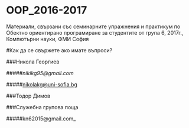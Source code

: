 # OOP_2016-2017
Материали, свързани със семинарните упражнения и практикум по Обектно ориентирано програмиране за студентите от група 6, 2017г., Компютърни науки, ФМИ София

#Как да се свържете ако имате въпроси?

###Никола Георгиев 

#####_nikikg95@gmail.com_

#####nikolakg@uni-sofia.bg

###Тодор Димов 

###Служебна групова поща

#####kn62015@gmail.com_

